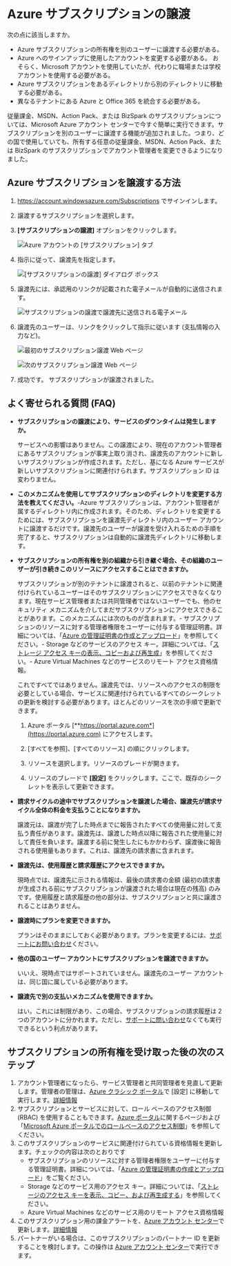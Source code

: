 <properties
   pageTitle="Azure サブスクリプションの譲渡 | Microsoft Azure"
   description="Azure サブスクリプションを別のユーザーに譲渡する方法と、そのプロセスに関してよく寄せられる質問 (FAQ)"
   services="billing"
   documentationCenter=""
   authors="curtand"
   manager="stevenpo"
   editor=""/>

<tags
   ms.service="billing"
   ms.devlang="na"
   ms.topic="article"
   ms.tgt_pltfrm="na"
   ms.workload="billing"
   ms.date="12/21/2015"
   ms.author="curtand;kareni;ruchic"/>

# Azure サブスクリプションの譲渡

次の点に該当しますか。

- Azure サブスクリプションの所有権を別のユーザーに譲渡する必要がある。
- Azure へのサインアップに使用したアカウントを変更する必要がある。 おそらく、Microsoft アカウントを使用していたが、代わりに職場または学校アカウントを使用する必要がある。
- Azure サブスクリプションをあるディレクトリから別のディレクトリに移動する必要がある。
- 異なるテナントにある Azure と Office 365 を統合する必要がある。

従量課金、MSDN、Action Pack、または BizSpark のサブスクリプションについては、Microsoft Azure アカウント センターで今すぐ簡単に実行できます。サブスクリプションを別のユーザーに譲渡する機能が追加されました。つまり、どの国で使用していても、所有する任意の従量課金、MSDN、Action Pack、または BizSpark のサブスクリプションでアカウント管理者を変更できるようになりました。

## Azure サブスクリプションを譲渡する方法

1.  <https://account.windowsazure.com/Subscriptions> でサインインします。

2.  譲渡するサブスクリプションを選択します。

3.  **[サブスクリプションの譲渡]** オプションをクリックします。

    ![Azure アカウントの [サブスクリプション] タブ](./media/billing-subscription-transfer/image1.png)

4.  指示に従って、譲渡先を指定します。

    ![[サブスクリプションの譲渡] ダイアログ ボックス](./media/billing-subscription-transfer/image2.PNG)

5.  譲渡先には、承認用のリンクが記載された電子メールが自動的に送信されます。

    ![サブスクリプションの譲渡で譲渡先に送信される電子メール](./media/billing-subscription-transfer/image3.png)

6.  譲渡先のユーザーは、リンクをクリックして指示に従います (支払情報の入力など)。

    ![最初のサブスクリプション譲渡 Web ページ](./media/billing-subscription-transfer/image4.PNG)

    ![次のサブスクリプション譲渡 Web ページ](./media/billing-subscription-transfer/image5.PNG)

7. 成功です。 サブスクリプションが譲渡されました。

## よく寄せられる質問 (FAQ)

-   **サブスクリプションの譲渡により、サービスのダウンタイムは発生しますか。**

    サービスへの影響はありません。この譲渡により、現在のアカウント管理者にあるサブスクリプションが事実上取り消され、譲渡先のアカウントに新しいサブスクリプションが作成されます。ただし、基になる Azure サービスが新しいサブスクリプションに関連付けられます。サブスクリプション ID は変わりません。

-   **このメカニズムを使用してサブスクリプションのディレクトリを変更する方法を教えてください。**-Azure サブスクリプションは、アカウント管理者が属するディレクトリ内に作成されます。そのため、ディレクトリを変更するためには、サブスクリプションを譲渡先ディレクトリ内のユーザー アカウントに譲渡するだけです。譲渡先のユーザーが譲渡を受け入れるための手順を完了すると、サブスクリプションは自動的に譲渡先ディレクトリに移動します。

-   **サブスクリプションの所有権を別の組織から引き継ぐ場合、その組織のユーザーが引き続きこのリソースにアクセスすることはできますか。**

    サブスクリプションが別のテナントに譲渡されると、以前のテナントに関連付けられているユーザーはそのサブスクリプションにアクセスできなくなります。現在サービス管理者または共同管理者ではないユーザーでも、他のセキュリティ メカニズムを介してまだサブスクリプションにアクセスできることがあります。このメカニズムには次のものが含まれます。- サブスクリプションのリソースに対する管理者権限をユーザーに付与する管理証明書。詳細については、「[Azure の管理証明書の作成とアップロード](https://msdn.microsoft.com/library/azure/gg551722.aspx)」を参照してください。- Storage などのサービスのアクセス キー。詳細については、「[ストレージ アクセス キーの表示、コピーおよび再生成](storage-create-storage-account.md#view-copy-and-regenerate-storage-access-keys)」を参照してください。- Azure Virtual Machines などのサービスのリモート アクセス資格情報。

    これですべてではありません。譲渡先では、リソースへのアクセスの制限を必要としている場合、サービスに関連付けられているすべてのシークレットの更新を検討する必要があります。ほとんどのリソースを次の手順で更新できます。

    1.   Azure ポータル [**https://portal.azure.com*](https://portal.azure.com) にアクセスします。

    2.    [すべてを参照]、[すべてのリソース] の順にクリックします。

    3.    リソースを選択します。リソースのブレードが開きます。

    4.    リソースのブレードで **[設定]** をクリックします。ここで、既存のシークレットを表示して更新できます。


-   **請求サイクルの途中でサブスクリプションを譲渡した場合、譲渡先が請求サイクル全体の料金を支払うことになりますか。**

    譲渡元は、譲渡が完了した時点までに報告されたすべての使用量に対して支払う責任があります。譲渡先は、譲渡した時点以降に報告された使用量に対して責任を負います。譲渡する前に発生したにもかかわらず、譲渡後に報告される使用量もあります。これは、譲渡先の請求書に含まれます。

-   **譲渡先は、使用履歴と請求履歴にアクセスできますか。**

    現時点では、譲渡先に示される情報は、最後の請求書の金額 (最初の請求書が生成される前にサブスクリプションが譲渡された場合は現在の残高) のみです。使用履歴と請求履歴の他の部分は、サブスクリプションと共に譲渡されることはありません。

-   **譲渡時にプランを変更できますか。**

    プランはそのままにしておく必要があります。プランを変更するには、[サポートにお問い合わせ](http://go.microsoft.com/fwlink/?LinkID=619338)ください。

-   **他の国のユーザー アカウントにサブスクリプションを譲渡できますか。**

    いいえ、現時点ではサポートされていません。譲渡先のユーザー アカウントは、同じ国に属している必要があります。

-   **譲渡先で別の支払いメカニズムを使用できますか。**

    はい。これには制限があり、この場合、サブスクリプションの請求履歴は 2 つのアカウントに分かれます。ただし、[サポートに問い合わせ](http://go.microsoft.com/fwlink/?LinkID=619338)なくても実行できるという利点があります。

## サブスクリプションの所有権を受け取った後の次のステップ

1. アカウント管理者になったら、サービス管理者と共同管理者を見直して更新します。管理者の管理は、[Azure クラシック ポータル](https://manage.windowsazure.com)で [設定] に移動して実行します。[詳細情報](http://go.microsoft.com/fwlink/?LinkID=533293)
2. サブスクリプションとサービスに対して、ロール ベースのアクセス制御 (RBAC) を使用することもできます。[Azure ポータル](https://portal.azure.com)に関するページおよび「[Microsoft Azure ポータルでのロールベースのアクセス制御](http://go.microsoft.com/fwlink/?LinkID=544802)」を参照してください。
3. このサブスクリプションのサービスに関連付けられている資格情報を更新します。チェックの内容は次のとおりです
    - サブスクリプションのリソースに対する管理者権限をユーザーに付与する管理証明書。詳細については、「[Azure の管理証明書の作成とアップロード](https://msdn.microsoft.com/library/azure/gg551722.aspx)」をご覧ください。
    -	Storage などのサービス用のアクセス キー。詳細については、「[ストレージのアクセス キーを表示、コピー、および再生成する](storage-create-storage-account.md#view-copy-and-regenerate-storage-access-keys)」を参照してください。
    -	Azure Virtual Machines などのサービス用のリモート アクセス資格情報
4. このサブスクリプション用の課金アラートを、[Azure アカウント センター](https://account.windowsazure.com/Subscriptions)で更新します。[詳細情報](http://go.microsoft.com/fwlink/?LinkID=533292)
5. 	パートナーがいる場合は、このサブスクリプションのパートナー ID を更新することを検討します。この操作は [Azure アカウント センター](https://account.windowsazure.com/Subscriptions)で実行できます。

<!---HONumber=AcomDC_1223_2015-->